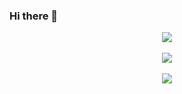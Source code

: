 ### Hi there 👋

<div Align = "Center">
<img src="https://github-readme-stats.vercel.app/api?username=clowtoon&show_icons=true&theme=highcontrast&title_color=tokyonight"/>
  <br>
  <br>
<img src="https://github-readme-streak-stats.herokuapp.com/?user=clowtoon&theme=highcontrast&icon_color=tokyonight"/>
  <br>
  <br>
<img src="https://github-readme-stats-eight-theta.vercel.app/api/top-langs/?username=clowtoon&layout=compact&langs_count=8&theme=highcontrast&include_all_commits=true&count_private=true"/> 
  </div>

